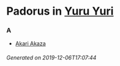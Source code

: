 # Padorus in [Yuru Yuri](https://myanimelist.net/manga/11593/Yuru_Yuri)

### A
* [Akari Akaza](https://github.com/shadow578/Project-Padoru/blob/master/table-of-contents/characters/AkariAkaza.md)

###### Generated on 2019-12-06T17:07:44

